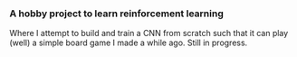### A hobby project to learn reinforcement learning
Where I attempt to build and train a CNN from scratch such that it can play (well) a simple board game I made a while ago. Still in progress.
